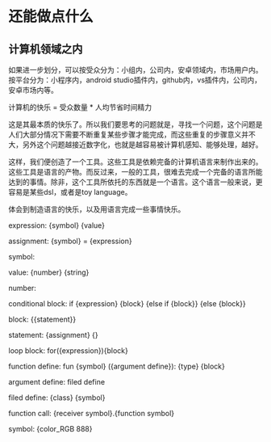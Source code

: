 # 还能做点什么

## 计算机领域之内

如果进一步划分，可以按受众分为：小组内，公司内，安卓领域内，市场用户内。按平台分为：小程序内，android studio插件内，github内，vs插件内，公司内，安卓市场内等。

计算机的快乐 = 受众数量 * 人均节省时间精力

这是其最本质的快乐了。所以我们要思考的问题就是，寻找一个问题，这个问题是人们大部分情况下需要不断重复某些步骤才能完成，而这些重复的步骤意义并不大，另外这个问题越接近数字化，也就是越容易被计算机感知、能够处理，越好。

这样，我们便创造了一个工具。这些工具是依赖完备的计算机语言来制作出来的。这些工具是语言的产物。而反过来，一般的工具，很难去完成一个完备的语言所能达到的事情。除非，这个工具所依托的东西就是一个语言。这个语言一般来说，更容易是某些dsl，或者是toy language。

体会到制造语言的快乐，以及用语言完成一些事情快乐。

expression:
{symbol}
{value}

assignment:
{symbol} = {expression}


symbol:


value:
{number}
{string}

number:


conditional block:
if {expression} {block}
{else if {block}}
{else {block}}

block:
{{statement}}

statement:
{assignment}
{}

loop block:
for({expression}){block}

function define:
fun {symbol} ({argument define}): {type} {block}

argument define:
filed define

filed define:
{class} {symbol}


function call:
{receiver symbol}.{function symbol}






symbol:
{color_RGB 888}
